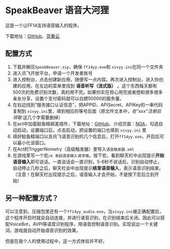# SpeakBeaver 语音大河狸

这是一个让FF14支持语音输入的程序。

下载地址：[GitHub](https://github.com/uiharuayako/SpeakBeaver/releases/tag/v1.0.0)、[蓝奏云](https://wwc.lanzout.com/iLz6K09yfoeh)

## 配置方式

1. 下载并解压``SpeakBeaver.zip``，确保 ``ff14yy.exe``和 ``xivyy.ini``在同一个文件夹
2. 进入讯飞开放平台，申请一个开发者账号
3. 进入控制台，点击创建新应用，随便写一点内容。再次进入控制台，进入你创建的应用，在左边的菜单里找到 **语音听写（流式版）** 。这个东西每天都有500次的免费识别次数，真的用不完。如果你实在担心用完或者想和很多很多亲友分享，设置个支付密码就可以白嫖50000的服务量。
4. 在右边找到“服务接口认证信息”，把APPID、APISecret、APIKey的一串代码复制到 ``xivyy.ini``里，填到相应的等号后面（原文件文本中，*在“xxx”注册后领取* 这几个字需要删掉）
5. 在act中加载鲶鱼精邮差插件，下载地址：[GitHub](https://github.com/Natsukage/PostNamazu)、介绍页面：[NGA](https://ngabbs.com/read.php?tid=19724323)，勾选自动启动，设置端口后，点击启动，把设置的端口也填到 ``xivyy.ini`` 里
6. 填好鲶鱼精端口以及讯飞语音识别的几个信息后，打开``ff14yy.exe``，开启后可以最小化该窗口。
7. 在Act的TriggerNometry（高级触发器）里导入``语音触发器.xml``
8. 在游戏里写一个宏``/e 发起语音输入请求喵``，按下宏，看到聊天栏中出现提示**开始语音输入**即可说话。一直说话会一直识别，5-6秒不说话后，识别自动停止，自动停止几秒之后，聊天栏会中出现提示**结束语音输入**，表示语音识别结束。（注意！在聊天栏出现提示之后，语音输入才会开始，不是按下宏后立刻开始）

## 另一种配置方式？

可以注意到，压缩包里还有一个``ff14yy_audio.exe``，当``xivyy.ini``被正确配置后，这个程序开启时就会自动连接，并进行语音识别，在识别结束后关闭。因此可以搭配VoiceBot，AVPI等语音识别程序，用语音控制语音识别。实现说出一个关键词，游戏就自动开始语音识别的效果。

但是在我个人的使用过程中，这一方式体验并不好。
